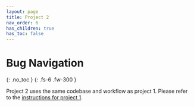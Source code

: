 ```yaml
---
layout: page
title: Project 2
nav_order: 6
has_children: true
has_toc: false
---
```


# Bug Navigation    
{: .no_toc }
{: .fs-6 .fw-300 }

Project 2 uses the same codebase and workflow as project 1. Please refer to the [instructions for project 1](https://robotics102.org/um-f24/project_1/).

